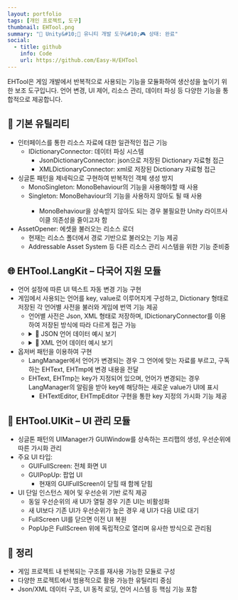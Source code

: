 ```yaml
---
layout: portfolio
tags: [개인 프로젝트, 도구]
thumbnail: EHTool.png
summary: "🔧 Unity&#10;🌟 유니티 개발 도구&#10;🎮 상태: 완료"
social:
  - title: github
    info: Code
    url: https://github.com/Easy-H/EHTool
---
```


EHTool은 게임 개발에서 반복적으로 사용되는 기능을 모듈화하여 생산성을 높이기 위한 보조 도구입니다.
언어 변경, UI 제어, 리소스 관리, 데이터 파싱 등 다양한 기능을 통합적으로 제공합니다.

## 📁 기본 유틸리티
- 인터페이스를 통한 리소스 자료에 대한 일관적인 접근 기능
    - IDictionaryConnector: 데이터 파싱 시스템
        - JsonDictionaryConnector: json으로 저장된 Dictionary 자료형 접근
        - XMLDictionaryConnector: xml로 저장된 Dictionary 자료형 접근
- 싱글톤 패턴을 제네릭으로 구현하여 반복적인 객체 생성 방지
    - MonoSingleton<T>: MonoBehaviour의 기능을 사용해야할 때 사용
    - Singleton<T>: MonoBehaviour의 기능을 사용하지 않아도 될 때 사용
        - MonoBehaviour을 상속받지 않아도 되는 경우 불필요한 Unity 라이프사이클 의존성을 줄이고자 함
- AssetOpener: 에셋을 불러오는 리소스 로더
    - 현재는 리소스 폴더에서 경로 기반으로 불러오는 기능 제공
	- Addressable Asset System 등 다른 리소스 관리 시스템을 위한 기능 준비중
  
## 🌐 EHTool.LangKit – 다국어 지원 모듈
- 언어 설정에 따른 UI 텍스트 자동 변경 기능 구현
- 게임에서 사용되는 언어를 key, value로 이루어지게 구성하고, Dictionary 형태로 저장된 각 언어별 사전을 불러와 게임에 번역 기능 제공
	- 언어별 사전은 Json, XML 형태로 저장하며, IDictionaryConnector를 이용하여 저장된 방식에 따라 다르게 접근 가능
    - <details> <summary>📂 JSON 언어 데이터 예시 보기</summary>
      <pre><code>{
        "btn_Close": "닫기",
        "btn_Open": "열기",
        "lbl_Score": "점수",
        "msg_Exit": "정말 종료하시겠습니까?"
      }</code></pre>
      ※ 위 데이터는 Key에 대응되는 지정한 번역값으로 사용됩니다.
      </details>
    - <details> <summary>📂 XML 언어 데이터 예시 보기</summary>
      <pre><code>&lt;List>
          &lt;Element key="btn_Close" value="닫기" />
          &lt;Element key="btn_Open"  value="열기" />
          &lt;Element key="lbl_Score" value="점수" />
          &lt;Element key="msg_Exit"  value="정말 종료하시겠습니까?" />
        &lt;/List>
      </code></pre>
      ※ 위 데이터는 Key에 대응되는 지정한 번역값으로 사용됩니다.
      </details>
- 옵저버 패턴을 이용하여 구현
	- LangManager에서 언어가 변경되는 경우 그 언어에 맞는 자료를 부르고, 구독하는 EHText, EHTmp에 변경 내용을 전달
	- EHText, EHTmp는 key가 지정되어 있으며, 언어가 변경되는 경우 LangManager의 알림을 받아 key에 해당하는 새로운 value가 UI에 표시
		- EHTextEditor, EHTmpEditor 구현을 통한 key 지정의 가시화 기능 제공

## 🧩 EHTool.UIKit – UI 관리 모듈
- 싱글톤 패턴의 UIManager가 GUIWindow를 상속하는 프리팹의 생성, 우선순위에 따른 가시화 관리
- 주요 UI 타입:
	- GUIFullScreen: 전체 화면 UI
	- GUIPopUp: 팝업 UI
        - 현재의 GUIFullScreen이 닫힐 때 함께 닫힘
- UI 단일 인스턴스 제어 및 우선순위 기반 로직 제공
	- 동일 우선순위의 새 UI가 열릴 경우 기존 UI는 비활성화
	- 새 UI보다 기존 UI가 우선순위가 높은 경우 새 UI가 다음 UI로 대기
	- FullScreen UI를 닫으면 이전 UI 복원
	- PopUp은 FullScreen 위에 독립적으로 열리며 유사한 방식으로 관리됨
  
## 📌 정리
- 게임 프로젝트 내 반복되는 구조를 재사용 가능한 모듈로 구성
- 다양한 프로젝트에서 범용적으로 활용 가능한 유틸리티 중심
- Json/XML 데이터 구조, UI 동적 로딩, 언어 시스템 등 핵심 기능 포함
